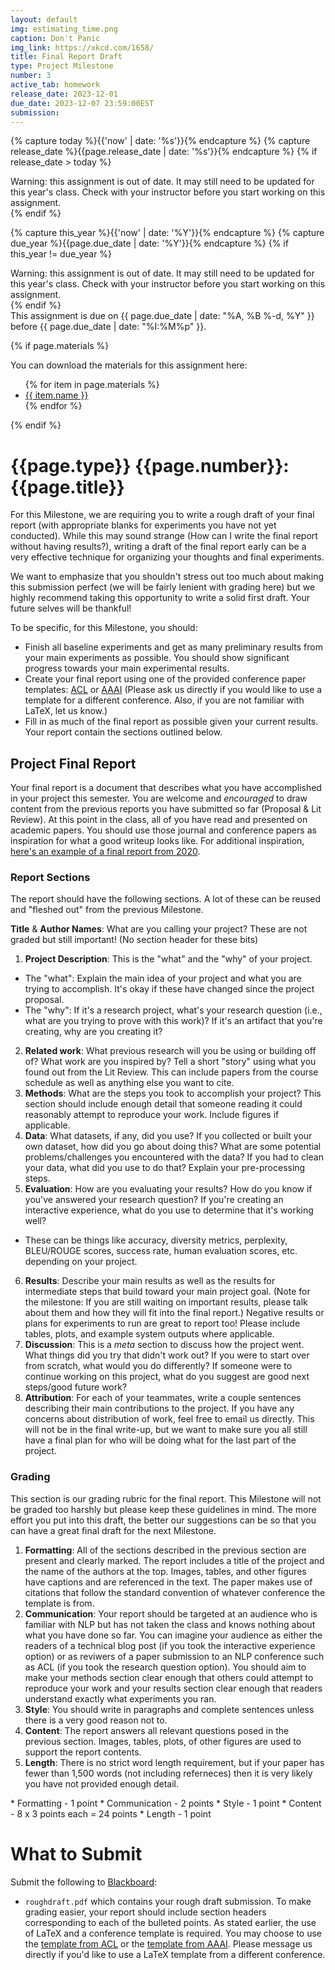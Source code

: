 ```yaml
---
layout: default
img: estimating_time.png
caption: Don't Panic
img_link: https://xkcd.com/1658/
title: Final Report Draft
type: Project Milestone
number: 3
active_tab: homework
release_date: 2023-12-01
due_date: 2023-12-07 23:59:00EST
submission: 
---
```


<!-- Check whether the assignment is ready to release -->
{% capture today %}{{'now' | date: '%s'}}{% endcapture %}
{% capture release_date %}{{page.release_date | date: '%s'}}{% endcapture %}
{% if release_date > today %} 
<div class="alert alert-danger">
Warning: this assignment is out of date.  It may still need to be updated for this year's class.  Check with your instructor before you start working on this assignment.
</div>
{% endif %}
<!-- End of check whether the assignment is up to date -->


<!-- Check whether the assignment is up to date -->
{% capture this_year %}{{'now' | date: '%Y'}}{% endcapture %}
{% capture due_year %}{{page.due_date | date: '%Y'}}{% endcapture %}
{% if this_year != due_year %} 
<div class="alert alert-danger">
Warning: this assignment is out of date.  It may still need to be updated for this year's class.  Check with your instructor before you start working on this assignment.
</div>
{% endif %}
<!-- End of check whether the assignment is up to date -->


<div class="alert alert-info">
This assignment is due on {{ page.due_date | date: "%A, %B %-d, %Y" }} before {{ page.due_date | date: "%I:%M%p" }}. 
</div>

{% if page.materials %}
<div class="alert alert-info">
You can download the materials for this assignment here:
<ul>
{% for item in page.materials %}
<li><a href="{{item.url}}">{{ item.name }}</a></li>
{% endfor %}
</ul>
</div>
{% endif %}


{{page.type}} {{page.number}}: {{page.title}}
=============================================================

For this Milestone, we are requiring you to write a rough draft of your final report (with appropriate blanks for experiments you have not yet conducted). While this may sound strange (How can I write the final report without having results?), writing a draft of the final report early can be a very effective technique for organizing your thoughts and final experiments.

We want to emphasize that you shouldn't stress out too much about making this submission perfect (we will be fairly lenient with grading here) but we highly recommend taking this opportunity to write a solid first draft. Your future selves will be thankful!

To be specific, for this Milestone, you should:
* Finish all baseline experiments and get as many preliminary results from your main experiments as possible. You should show significant progress towards your main experimental results.
* Create your final report using one of the provided conference paper templates: [ACL](https://www.overleaf.com/latex/templates/acl-rolling-review-template/jxbhdzhmcpdm) or [AAAI](https://www.aaai.org/Publications/Templates/AuthorKit22.zip) (Please ask us directly if you would like to use a template for a different conference. Also, if you are not familiar with LaTeX, let us know.) 
* Fill in as much of the final report as possible given your current results. Your report contain the sections outlined below. 

## Project Final Report
Your final report is a document that describes what you have accomplished in your project this semester. You are welcome and *encouraged* to draw content from the previous reports you have submitted so far (Proposal & Lit Review). At this point in the class, all of you have read and presented on academic papers. You should use those journal and conference papers as inspiration for what a good writeup looks like. For additional inspiration, [here's an example of a final report from 2020](example_report.pdf).

### Report Sections
The report should have the following sections. A lot of these can be reused and "fleshed out" from the previous Milestone.

__Title__ & __Author Names__: What are you calling your project? These are not graded but still important! (No section header for these bits)
1. __Project Description__: This is the "what" and the "why" of your project. 
 * The "what": Explain the main idea of your project and what you are trying to accomplish. It's okay if these have changed since the project proposal.
 * The "why": If it's a research project, what's your research question (i.e., what are you trying to prove with this work)? If it's an artifact that you're creating, why are you creating it?
2. __Related work__: What previous research will you be using or building off of? What work are you inspired by? Tell a short "story" using what you found out from the Lit Review. This can include papers from the course schedule as well as anything else you want to cite.
3. __Methods__: What are the steps you took to accomplish your project? This section should include enough detail that someone reading it could reasonably attempt to reproduce your work. Include figures if applicable.
4. __Data__: What datasets, if any, did you use? If you collected or built your own dataset, how did you go about doing this? What are some potential problems/challenges you encountered with the data? If you had to clean your data, what did you use to do that? Explain your pre-processing steps.
5. __Evaluation__: How are you evaluating your results? How do you know if you've answered your research question? If you're creating an interactive experience, what do you use to determine that it's working well?
  * These can be things like accuracy, diversity metrics, perplexity, BLEU/ROUGE scores, success rate, human evaluation scores, etc. depending on your project.
6. __Results__: Describe your main results as well as the results for intermediate steps that build toward your main project goal. (Note for the milestone: If you are still waiting on important results, please talk about them and how they will fit into the final report.) Negative results or plans for experiments to run are great to report too! Please include tables, plots, and example system outputs where applicable.
7. __Discussion__: This is a _meta_ section to discuss how the project went.
What things did you try that didn't work out? If you were to start over from scratch, what would you do differently? If someone were to continue working on this project, what do you suggest are good next steps/good future work?
8. __Attribution__: For each of your teammates, write a couple sentences describing their main contributions to the project. If you have any concerns about distribution of work, feel free to email us directly. This will not be in the final write-up, but we want to make sure you all still have a final plan for who will be doing what for the last part of the project.

### Grading
This section is our grading rubric for the final report. This Milestone will not be graded too harshly but please keep these guidelines in mind. The more effort you put into this draft, the better our suggestions can be so that you can have a great final draft for the next Milestone.

1. __Formatting__: All of the sections described in the previous section are present and clearly marked. The report includes a title of the project and the name of the authors at the top. Images, tables, and other figures have captions and are referenced in the text. The paper makes use of citations that follow the standard convention of whatever conference the template is from.
2. __Communication__: Your report should be targeted at an audience who is familiar with NLP but has not taken the class and knows nothing about what you have done so far. You can imagine your audience as either the readers of a technical blog post (if you took the interactive experience option) or as reviwers of a paper submission to an NLP conference such as ACL (if you took the research question option). You should aim to make your methods section clear enough that others could attempt to reproduce your work and your results section clear enough that readers understand exactly what experiments you ran.
3. __Style__: You should write in paragraphs and complete sentences unless there is a very good reason not to.
4. __Content__: The report answers all relevant questions posed in the previous section. Images, tables, plots, of other figures are used to support the report contents.
5. __Length__: There is no strict word length requirement, but if your paper has fewer than 1,500 words (not including referneces) then it is very likely you have not provided enough detail.

<div class="alert alert-warning" markdown="1">
* Formatting - 1 point
* Communication - 2 points
* Style - 1 point
* Content - 8 x 3 points each =  24 points
* Length - 1 point
</div>

# What to Submit
Submit the following to [Blackboard]({{page.submission}}):
* `roughdraft.pdf` which contains your rough draft submission. To make grading easier, your report should include section headers corresponding to each of the bulleted points. As stated earlier, the use of LaTeX and a conference template is required. You may choose to use the [template from ACL](https://www.overleaf.com/latex/templates/acl-rolling-review-template/jxbhdzhmcpdm) or the [template from AAAI](https://www.aaai.org/Publications/Templates/AuthorKit22.zip). Please message us directly if you'd like to use a LaTeX template from a different conference.
